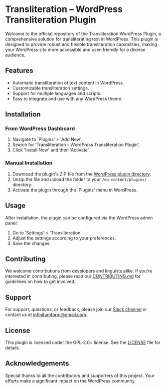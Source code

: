 # Transliteration – WordPress Transliteration Plugin

Welcome to the official repository of the Transliteration WordPress Plugin, a comprehensive solution for transliterating text in WordPress. This plugin is designed to provide robust and flexible transliteration capabilities, making your WordPress site more accessible and user-friendly for a diverse audience.

## Features

- Automatic transliteration of text content in WordPress.
- Customizable transliteration settings.
- Support for multiple languages and scripts.
- Easy to integrate and use with any WordPress theme.

## Installation

### From WordPress Dashboard

1. Navigate to 'Plugins' > 'Add New'.
2. Search for 'Transliteration – WordPress Transliteration Plugin'.
3. Click 'Install Now' and then 'Activate'.

### Manual Installation

1. Download the plugin's ZIP file from the [WordPress plugin directory](https://wordpress.org/plugins/serbian-transliteration/).
2. Unzip the file and upload the folder to your `/wp-content/plugins/` directory.
3. Activate the plugin through the 'Plugins' menu in WordPress.

## Usage

After installation, the plugin can be configured via the WordPress admin panel:

1. Go to 'Settings' > 'Transliteration'.
2. Adjust the settings according to your preferences.
3. Save the changes.

## Contributing

We welcome contributions from developers and linguists alike. If you're interested in contributing, please read our [CONTRIBUTING.md](CONTRIBUTING.md) for guidelines on how to get involved.

## Support

For support, questions, or feedback, please join our [Slack channel](https://wptransliterator.slack.com) or contact us at infinitumform@gmail.com.

## License

This plugin is licensed under the GPL-2.0+ license. See the [LICENSE](LICENSE.txt) file for details.

## Acknowledgements

Special thanks to all the contributors and supporters of this project. Your efforts make a significant impact on the WordPress community.